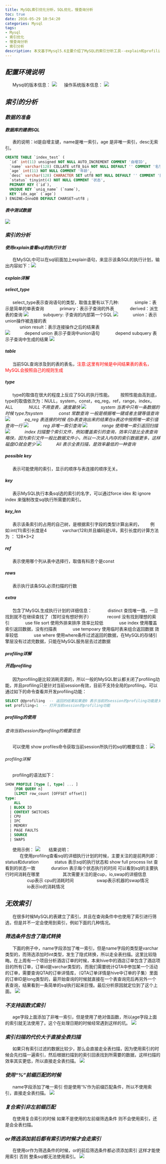 ```yaml
---
title: MySQL索引优化分析，SQL优化，慢查询分析
toc: true
date: 2016-05-29 10:54:20
categories: Mysql 
tags:
- Mysql 
- 索引优化
- 慢查询分析
- 索引分析
description: 本文基于Mysql5.6主要介绍了MySQL的索引分析工具--explain和profiling。并利用MySQL的索引分析工具，对MySQL的索引进行分析，通过观察MySQL索引分析的过程，可以看到常见的索引优化点，以及在使用索引的时候的常见问题。本文的最后部分介绍了MySQL的无效索引（什么时候你为这个字段添加了索引，但是却无法使用）....
---
```

## *配置环境说明*
&nbsp;&nbsp;&nbsp;&nbsp;&nbsp;&nbsp;Mysql的版本信息：
![](http://7xutce.com1.z0.glb.clouddn.com/mysql_explian_db_version.png)&nbsp;&nbsp;&nbsp;&nbsp;&nbsp;&nbsp;操作系统版本信息：
  ![](http://7xutce.com1.z0.glb.clouddn.com/mysql_explain_system_version.png?imageView2/2/w/400)
## *索引的分析*
### *数据的准备*
#### *数据库的建表SQL*
&nbsp;&nbsp;&nbsp;&nbsp;&nbsp;&nbsp;表的说明：id是自增主键，name是唯一索引，age 是非唯一索引，desc无索引。
```sql
CREATE TABLE `index_test` (  
  `id` int(11) unsigned NOT NULL AUTO_INCREMENT COMMENT '自增ID',  
  `name` varchar(128) COLLATE utf8_bin NOT NULL DEFAULT '' COMMENT '名字',  
  `age` int(11) NOT NULL COMMENT '年龄',  
  `desc` varchar(128) CHARACTER SET utf8 NOT NULL DEFAULT '' COMMENT '描述',  
  `status` tinyint(4) NOT NULL COMMENT '状态',  
  PRIMARY KEY (`id`),  
  UNIQUE KEY `uniq_name` (`name`),  
  KEY `idx_age` (`age`)  
) ENGINE=InnoDB DEFAULT CHARSET=utf8 ; 
```
#### *表中测试数据*
![](http://7xutce.com1.z0.glb.clouddn.com/mysql_explian_test_data.png)
### *索引的分析*
#### *使用explain查看sql的执行计划*
&nbsp;&nbsp;&nbsp;&nbsp;&nbsp;&nbsp;在MySQL中可以在sql前面加上explain语句，来显示该条SQL的执行计划，输出内容如下：![](http://7xutce.com1.z0.glb.clouddn.com/mysql_explian.png)
#### *explain详解*
##### *select_type*
&nbsp;&nbsp;&nbsp;&nbsp;&nbsp;&nbsp;select_type表示查询语句的类型，取值主要有以下几种:
&nbsp;&nbsp;&nbsp;&nbsp;&nbsp;&nbsp;&nbsp;&nbsp;&nbsp;&nbsp;&nbsp;&nbsp;simple：表示是简单的单表查询
&nbsp;&nbsp;&nbsp;&nbsp;&nbsp;&nbsp;&nbsp;&nbsp;&nbsp;&nbsp;&nbsp;&nbsp;primary：表示子查询的外表
&nbsp;&nbsp;&nbsp;&nbsp;&nbsp;&nbsp;&nbsp;&nbsp;&nbsp;&nbsp;&nbsp;&nbsp;derived：派生表的查询
![](http://7xutce.com1.z0.glb.clouddn.com/mysql_select_type_derived.png)&nbsp;&nbsp;&nbsp;&nbsp;&nbsp;&nbsp;&nbsp;&nbsp;&nbsp;&nbsp;&nbsp;&nbsp;subquery: 子查询的内部第一个SQL
![](http://7xutce.com1.z0.glb.clouddn.com/mysql_select_type_subquery.png)&nbsp;&nbsp;&nbsp;&nbsp;&nbsp;&nbsp;&nbsp;&nbsp;&nbsp;&nbsp;&nbsp;&nbsp;union：表示union操作被连接的表  
&nbsp;&nbsp;&nbsp;&nbsp;&nbsp;&nbsp;&nbsp;&nbsp;&nbsp;&nbsp;&nbsp;&nbsp;union result：表示连接操作之后的结果表  
![](http://7xutce.com1.z0.glb.clouddn.com/mysql_select_type_union.png)&nbsp;&nbsp;&nbsp;&nbsp;&nbsp;&nbsp;&nbsp;&nbsp;&nbsp;&nbsp;&nbsp;&nbsp;depend union 表示子查询中union语句
&nbsp;&nbsp;&nbsp;&nbsp;&nbsp;&nbsp;&nbsp;&nbsp;&nbsp;&nbsp;&nbsp;&nbsp;depend subquery 表示子查询中生成的结果
![](http://7xutce.com1.z0.glb.clouddn.com/mysql_select_type_dependent_subquery_union_union_all.png) 
##### *table*
&nbsp;&nbsp;&nbsp;&nbsp;&nbsp;&nbsp;当前SQL查询涉及到的表的表名，<font color='red'>注意:这里有时候是中间结果表的表名，MySQL会按照自己的规则生成</font>
##### *type*
&nbsp;&nbsp;&nbsp;&nbsp;&nbsp;&nbsp;type的取值在很大的程度上反应了SQL的执行性能。
&nbsp;&nbsp;&nbsp;&nbsp;&nbsp;&nbsp;按照性能由高到底，type的取值依次为：NULL，system，const，eq_reg，ref，range，index，ALL
&nbsp;&nbsp;&nbsp;&nbsp;&nbsp;&nbsp;&nbsp;&nbsp;&nbsp;&nbsp;&nbsp;&nbsp;*NULL 不用查表，速度最快*
![](http://7xutce.com1.z0.glb.clouddn.com/mysql_explian_null.png)&nbsp;&nbsp;&nbsp;&nbsp;&nbsp;&nbsp;&nbsp;&nbsp;&nbsp;&nbsp;&nbsp;&nbsp;*system 当表中只有一条数据的时候 type为system*
&nbsp;&nbsp;&nbsp;&nbsp;&nbsp;&nbsp;&nbsp;&nbsp;&nbsp;&nbsp;&nbsp;&nbsp;*const 常数查询 一般是根据唯一键或者主键等值查询*
![](http://7xutce.com1.z0.glb.clouddn.com/mysql_explain_const.png)&nbsp;&nbsp;&nbsp;&nbsp;&nbsp;&nbsp;&nbsp;&nbsp;&nbsp;&nbsp;&nbsp;&nbsp;*eq_reg 表连接的时候 在b表查询出来的结果在a表这中按照唯一索引值查询一行*
![](http://7xutce.com1.z0.glb.clouddn.com/mysql_explian_eq_ref.png)&nbsp;&nbsp;&nbsp;&nbsp;&nbsp;&nbsp;&nbsp;&nbsp;&nbsp;&nbsp;&nbsp;&nbsp;*reg 非唯一索引查询*
![](http://7xutce.com1.z0.glb.clouddn.com/mysql_explain_ref.png)&nbsp;&nbsp;&nbsp;&nbsp;&nbsp;&nbsp;&nbsp;&nbsp;&nbsp;&nbsp;&nbsp;&nbsp;*range 使用唯一索引返回扫描*
![](http://7xutce.com1.z0.glb.clouddn.com/mysql_explian_range.png)&nbsp;&nbsp;&nbsp;&nbsp;&nbsp;&nbsp;&nbsp;&nbsp;&nbsp;&nbsp;&nbsp;&nbsp;*index 扫描整个索引文件，例如覆盖索引的查询，效率只是比全表查询略快，因为索引文件一般比数据文件小，所以一次读入内存的索引数据更多，这样磁盘IO就会更少*
![](http://7xutce.com1.z0.glb.clouddn.com/mysql_explain_full_index.png)&nbsp;&nbsp;&nbsp;&nbsp;&nbsp;&nbsp;&nbsp;&nbsp;&nbsp;&nbsp;&nbsp;&nbsp;*All 表示全表扫描，是效率最低的一种查询*
##### *possible key*
&nbsp;&nbsp;&nbsp;&nbsp;&nbsp;&nbsp;表示可能使用的索引，显示的顺序与表连接的顺序无关。
##### *key*
&nbsp;&nbsp;&nbsp;&nbsp;&nbsp;&nbsp;表示MySQL执行本条sql选的索引的名字，可以通过force idex 和 ignore index 来强制改变sql执行所需要的索引。
##### *key_len*
&nbsp;&nbsp;&nbsp;&nbsp;&nbsp;&nbsp;表示该条索引的占用的自己树，是根据索引字段的类型计算出来的，
&nbsp;&nbsp;&nbsp;&nbsp;&nbsp;&nbsp;例如:int(11)索引长度是4
&nbsp;&nbsp;&nbsp;&nbsp;&nbsp;&nbsp;&nbsp;&nbsp;&nbsp;&nbsp;&nbsp;&nbsp;varchar(128)并且编码是U8，索引长度的计算方法为 ： 128*3+2 
##### *ref*
&nbsp;&nbsp;&nbsp;&nbsp;&nbsp;&nbsp;表示使用哪个列从表中选择行，取值有科恩个是const
##### *rows*
&nbsp;&nbsp;&nbsp;&nbsp;&nbsp;&nbsp;表示执行该条SQL必须扫描的行数
##### *extra*
&nbsp;&nbsp;&nbsp;&nbsp;&nbsp;&nbsp;包含了MySQL生成执行计划的详细信息：
&nbsp;&nbsp;&nbsp;&nbsp;&nbsp;&nbsp;&nbsp;&nbsp;&nbsp;&nbsp;&nbsp;&nbsp;distinct 查找唯一值，一旦找到就不在继续查找了（暂时没有想好例子）
&nbsp;&nbsp;&nbsp;&nbsp;&nbsp;&nbsp;&nbsp;&nbsp;&nbsp;&nbsp;&nbsp;&nbsp;record 没有找到理想的索引
&nbsp;&nbsp;&nbsp;&nbsp;&nbsp;&nbsp;&nbsp;&nbsp;&nbsp;&nbsp;&nbsp;&nbsp;use file sort 使用外排来排序  效率比较低
&nbsp;&nbsp;&nbsp;&nbsp;&nbsp;&nbsp;&nbsp;&nbsp;&nbsp;&nbsp;&nbsp;&nbsp;use index 使用覆盖索引返回数据，没有扫描表
&nbsp;&nbsp;&nbsp;&nbsp;&nbsp;&nbsp;&nbsp;&nbsp;&nbsp;&nbsp;&nbsp;&nbsp;use tempoary 使用临时表来组合返回数据 效率较低
&nbsp;&nbsp;&nbsp;&nbsp;&nbsp;&nbsp;&nbsp;&nbsp;&nbsp;&nbsp;&nbsp;&nbsp;use where 使用where条件过滤返回的数据，在MySQL的存储引擎层没有过滤完数据，只能在MySQL服务层去过滤数据
#### *profiling详解* 
##### *开启profiling*
&nbsp;&nbsp;&nbsp;&nbsp;&nbsp;&nbsp;因为profiling是比较消耗资源的，所以一般的MySQL默认都关闭了profiling功能，并且profiling只是针对当前session有效，目前不支持全局的profiling，可以通过如下的命令查看并开发profiling功能：
 ```sql
 SELECT @@profiling  -- 返回的结果如果是0 表示当前的session的profiling功能是关闭的  
set profiling=1  -- 打开当前session的profiling功能  
 ```
##### *profiling的使用*
###### *查询当前session的profiling的概要信息* 
&nbsp;&nbsp;&nbsp;&nbsp;&nbsp;&nbsp;可以使用 show profiles命令获取当前session所执行的sql的概要信息：
![](http://7xutce.com1.z0.glb.clouddn.com/mysql_profiling_show.png)
###### *profiling详解* 
&nbsp;&nbsp;&nbsp;&nbsp;&nbsp;&nbsp;profiling的语法如下：
```sql
SHOW PROFILE [type [, type] ... ]  
    [FOR QUERY n]  
    [LIMIT row_count [OFFSET offset]]  
type:  
    ALL  
  | BLOCK IO  
  | CONTEXT SWITCHES  
  | CPU  
  | IPC  
  | MEMORY  
  | PAGE FAULTS  
  | SOURCE  
  | SWAPS 
```
&nbsp;&nbsp;&nbsp;&nbsp;&nbsp;&nbsp;使用示例：
![](http://7xutce.com1.z0.glb.clouddn.com/mysql_profiling.png)
&nbsp;&nbsp;&nbsp;&nbsp;&nbsp;&nbsp;结果说明：   
&nbsp;&nbsp;&nbsp;&nbsp;&nbsp;&nbsp;&nbsp;&nbsp;&nbsp;&nbsp;&nbsp;&nbsp;在使用profiling查看sql的详细执行计划的时候，主要关注的是前两列即：status和duration
&nbsp;&nbsp;&nbsp;&nbsp;&nbsp;&nbsp;&nbsp;&nbsp;&nbsp;&nbsp;&nbsp;&nbsp;status 表示sql的执行状态和 show full process list 查看到的状态一致
&nbsp;&nbsp;&nbsp;&nbsp;&nbsp;&nbsp;&nbsp;&nbsp;&nbsp;&nbsp;&nbsp;&nbsp;duration 表示每个状态执行的时间 可以看到sql的主要执行时间消耗在哪里
&nbsp;&nbsp;&nbsp;&nbsp;&nbsp;&nbsp;&nbsp;&nbsp;&nbsp;&nbsp;&nbsp;&nbsp;&nbsp;&nbsp;&nbsp;&nbsp;&nbsp;&nbsp;其次需要关注的是cup，io,swap的详细信息
&nbsp;&nbsp;&nbsp;&nbsp;&nbsp;&nbsp;&nbsp;&nbsp;&nbsp;&nbsp;&nbsp;&nbsp;&nbsp;&nbsp;&nbsp;&nbsp;&nbsp;&nbsp;cup表示 cpu的消耗时间
&nbsp;&nbsp;&nbsp;&nbsp;&nbsp;&nbsp;&nbsp;&nbsp;&nbsp;&nbsp;&nbsp;&nbsp;&nbsp;&nbsp;&nbsp;&nbsp;&nbsp;&nbsp;swap表示机器的swap情况
&nbsp;&nbsp;&nbsp;&nbsp;&nbsp;&nbsp;&nbsp;&nbsp;&nbsp;&nbsp;&nbsp;&nbsp;&nbsp;&nbsp;&nbsp;&nbsp;&nbsp;&nbsp;io表示io的消耗情况
  
## *无效索引*
&nbsp;&nbsp;&nbsp;&nbsp;&nbsp;&nbsp;在很多时候MySQL的表建立了索引，并且在查询条件中也使用了索引进行筛选，但是并不一定会使用到索引，例如下面的几种情况。
### *筛选条件包含了隐式转换*
&nbsp;&nbsp;&nbsp;&nbsp;&nbsp;&nbsp;下面的例子中，name字段添加了唯一索引，但是name字段的类型是varchar类型的，而筛选添加时int类型，发生了隐式转换，所以走全表扫描。这里比较隐晦。在上周有一个项目分析酒店订单的时候，本来hive中的酒店订单包含了酒店项目的所有订单，订单id是varchar类型的，而我们需要统计QTA中参加某一个活动的订单，需要查询QTA的订单详情库，（QTA订单详情是hive中订单的子集）里面的订单ID是long类型的，最开始查询的时候就直接在一个表查询完后再另外一个表查询，结果看到一条简单的sql执行起来巨慢。最后分析原因就定位到了这个上面。
![](http://7xutce.com1.z0.glb.clouddn.com/mysql_explain_convert_all.png)
### *不支持函数式索引*
&nbsp;&nbsp;&nbsp;&nbsp;&nbsp;&nbsp;age字段上面添加了非唯一索引，但是使用了绝对值函数，所以age字段上面的索引就无法使用了。这个在处理日期的时候经常遇到这样的坑。
![](http://7xutce.com1.z0.glb.clouddn.com/mysql_explian_function_all.png)
### *索引扫描的代价大于直接全表扫描*
&nbsp;&nbsp;&nbsp;&nbsp;&nbsp;&nbsp;如果只有索引过滤的数据比较少，那么会直接走全表扫描，因为使用索引的时候会先扫描一遍索引，然后根据扫描到的索引回表找到所需要的数据，这样扫描的效率其实更低，所以直接走全表扫描。
![](http://7xutce.com1.z0.glb.clouddn.com/mysql_explian_all_index.png)
### *使用“%”前缀匹配的时候*
&nbsp;&nbsp;&nbsp;&nbsp;&nbsp;&nbsp;name字段添加了唯一索引 但是使用‘%’作为前缀匹配条件，所以不使用索引，直接走全表扫描。
![](http://7xutce.com1.z0.glb.clouddn.com/mysql_explian_all_like.png)
### *复合索引非左前缀匹配*
&nbsp;&nbsp;&nbsp;&nbsp;&nbsp;&nbsp;在使用复合索引的时候 如果不是使用的左前缀筛选条件 则不会使用索引，还是会全表扫描。
### *or筛选添加前后都有索引的时候才会走索引*
&nbsp;&nbsp;&nbsp;&nbsp;&nbsp;&nbsp;在使用or作为筛选条件的时候，or的前后筛选条件都必须添加索引 这样才能使用索引 否则 整条sql都无法使用索引。
![](http://7xutce.com1.z0.glb.clouddn.com/mysql_explain_all_or.png)








